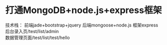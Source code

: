 # 打通MongoDB+node.js+express框架
 技术栈：
 前端jade+bootstrap+jquery
 后端mongoose+node.js
 框架express
   <br>后台录入页/test/list/admin
    <br>数据管理页面/test/list/test/hello
